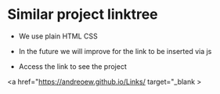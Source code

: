 # Similar project linktree
* We use plain HTML CSS
* In the future we will improve for the link to be inserted via js

* Access the link to see the project

 <a href="https://andreoew.github.io/Links/  target="_blank ></a> 
